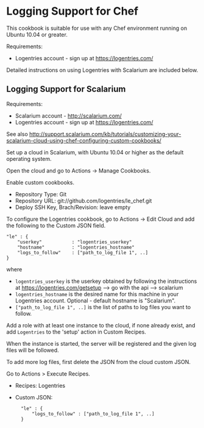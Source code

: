 Logging Support for Chef
========================

This cookbook is suitable for use with any Chef environment running on Ubuntu 10.04 or greater.

Requirements:

- Logentries account - sign up at <https://logentries.com/>

Detailed instructions on using Logentries with Scalarium are included below.

Logging Support for Scalarium
-----------------------------

Requirements:

- Scalarium account - <http://scalarium.com/>
- Logentries account - sign up at <https://logentries.com/> 

See also <http://support.scalarium.com/kb/tutorials/customizing-your-scalarium-cloud-using-chef-configuring-custom-cookbooks/>

Set up a cloud in Scalarium, with Ubuntu 10.04 or higher as the default operating system.

Open the cloud and go to Actions -> Manage Cookbooks.

Enable custom cookbooks.

- Repository Type: Git
- Repository URL: git://github.com/logentries/le_chef.git
- Deploy SSH Key, Brach/Revision: leave empty

To configure the Logentries cookbook, go to Actions -> Edit Cloud and add the following to the Custom JSON field.

    "le" : {
    	"userkey"			: "logentries_userkey"
    	"hostname"			: "logentries_hostname"
    	"logs_to_follow"	: ["path_to_log_file 1", ..]
    }
where

- ``logentries_userkey`` is the userkey obtained by following the instructions at <https://logentries.com/getsetup> --> go with the api --> scalarium
- ``logentries_hostname`` is the desired name for this machine in your Logentries account. Optional - default hostname is "Scalarium".
- ``["path_to_log_file 1", ..]`` is the list of paths to log files you want to follow.

Add a role with at least one instance to the cloud, if none already exist, and add `Logentries` to the 'setup' action in Custom Recipes.

When the instance is started, the server will be registered and the given log files will be followed.

To add more log files, first delete the JSON from the cloud custom JSON. 

Go to Actions > Execute Recipes.

- Recipes: Logentries
- Custom JSON: 

        "le" : {
        	"logs_to_follow" : ["path_to_log_file 1", ..]
        }